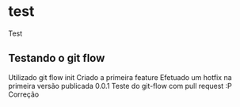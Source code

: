 # test
Test

## Testando o git flow

Utilizado git flow init
Criado a primeira feature
Efetuado um hotfix na primeira versão publicada 0.0.1
Teste do git-flow com pull request :P
Correção

